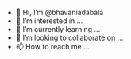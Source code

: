 - 👋 Hi, I’m @bhavaniadabala
- 👀 I’m interested in ...
- 🌱 I’m currently learning ...
- 💞️ I’m looking to collaborate on ...
- 📫 How to reach me ...

<!---
bhavaniadabala/bhavaniadabala is a ✨ special ✨ repository because its `README.md` (this file) appears on your GitHub profile.
You can click the Preview link to take a look at your changes.
--->
